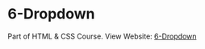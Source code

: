 # 6-Dropdown
Part of HTML &amp; CSS Course.
View Website: [6-Dropdown](https://skullcrusher370.github.io/6-Dropdown/)
